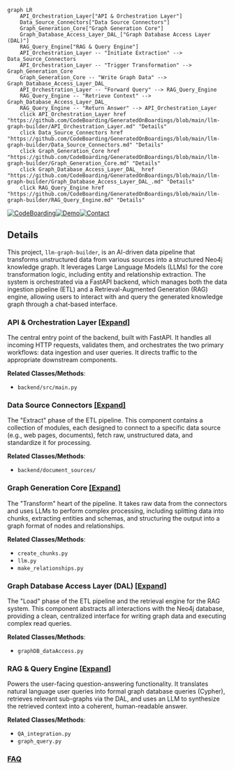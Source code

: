 ```mermaid
graph LR
    API_Orchestration_Layer["API & Orchestration Layer"]
    Data_Source_Connectors["Data Source Connectors"]
    Graph_Generation_Core["Graph Generation Core"]
    Graph_Database_Access_Layer_DAL_["Graph Database Access Layer (DAL)"]
    RAG_Query_Engine["RAG & Query Engine"]
    API_Orchestration_Layer -- "Initiate Extraction" --> Data_Source_Connectors
    API_Orchestration_Layer -- "Trigger Transformation" --> Graph_Generation_Core
    Graph_Generation_Core -- "Write Graph Data" --> Graph_Database_Access_Layer_DAL_
    API_Orchestration_Layer -- "Forward Query" --> RAG_Query_Engine
    RAG_Query_Engine -- "Retrieve Context" --> Graph_Database_Access_Layer_DAL_
    RAG_Query_Engine -- "Return Answer" --> API_Orchestration_Layer
    click API_Orchestration_Layer href "https://github.com/CodeBoarding/GeneratedOnBoardings/blob/main/llm-graph-builder/API_Orchestration_Layer.md" "Details"
    click Data_Source_Connectors href "https://github.com/CodeBoarding/GeneratedOnBoardings/blob/main/llm-graph-builder/Data_Source_Connectors.md" "Details"
    click Graph_Generation_Core href "https://github.com/CodeBoarding/GeneratedOnBoardings/blob/main/llm-graph-builder/Graph_Generation_Core.md" "Details"
    click Graph_Database_Access_Layer_DAL_ href "https://github.com/CodeBoarding/GeneratedOnBoardings/blob/main/llm-graph-builder/Graph_Database_Access_Layer_DAL_.md" "Details"
    click RAG_Query_Engine href "https://github.com/CodeBoarding/GeneratedOnBoardings/blob/main/llm-graph-builder/RAG_Query_Engine.md" "Details"
```

[![CodeBoarding](https://img.shields.io/badge/Generated%20by-CodeBoarding-9cf?style=flat-square)](https://github.com/CodeBoarding/CodeBoarding)[![Demo](https://img.shields.io/badge/Try%20our-Demo-blue?style=flat-square)](https://www.codeboarding.org/demo)[![Contact](https://img.shields.io/badge/Contact%20us%20-%20contact@codeboarding.org-lightgrey?style=flat-square)](mailto:contact@codeboarding.org)

## Details

This project, `llm-graph-builder`, is an AI-driven data pipeline that transforms unstructured data from various sources into a structured Neo4j knowledge graph. It leverages Large Language Models (LLMs) for the core transformation logic, including entity and relationship extraction. The system is orchestrated via a FastAPI backend, which manages both the data ingestion pipeline (ETL) and a Retrieval-Augmented Generation (RAG) engine, allowing users to interact with and query the generated knowledge graph through a chat-based interface.

### API & Orchestration Layer [[Expand]](./API_Orchestration_Layer.md)
The central entry point of the backend, built with FastAPI. It handles all incoming HTTP requests, validates them, and orchestrates the two primary workflows: data ingestion and user queries. It directs traffic to the appropriate downstream components.


**Related Classes/Methods**:

- `backend/src/main.py`


### Data Source Connectors [[Expand]](./Data_Source_Connectors.md)
The "Extract" phase of the ETL pipeline. This component contains a collection of modules, each designed to connect to a specific data source (e.g., web pages, documents), fetch raw, unstructured data, and standardize it for processing.


**Related Classes/Methods**:

- `backend/document_sources/`


### Graph Generation Core [[Expand]](./Graph_Generation_Core.md)
The "Transform" heart of the pipeline. It takes raw data from the connectors and uses LLMs to perform complex processing, including splitting data into chunks, extracting entities and schemas, and structuring the output into a graph format of nodes and relationships.


**Related Classes/Methods**:

- `create_chunks.py`
- `llm.py`
- `make_relationships.py`


### Graph Database Access Layer (DAL) [[Expand]](./Graph_Database_Access_Layer_DAL_.md)
The "Load" phase of the ETL pipeline and the retrieval engine for the RAG system. This component abstracts all interactions with the Neo4j database, providing a clean, centralized interface for writing graph data and executing complex read queries.


**Related Classes/Methods**:

- `graphDB_dataAccess.py`


### RAG & Query Engine [[Expand]](./RAG_Query_Engine.md)
Powers the user-facing question-answering functionality. It translates natural language user queries into formal graph database queries (Cypher), retrieves relevant sub-graphs via the DAL, and uses an LLM to synthesize the retrieved context into a coherent, human-readable answer.


**Related Classes/Methods**:

- `QA_integration.py`
- `graph_query.py`




### [FAQ](https://github.com/CodeBoarding/GeneratedOnBoardings/tree/main?tab=readme-ov-file#faq)